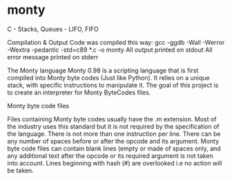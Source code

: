 # monty
C - Stacks, Queues - LIFO, FIFO

Compilation & Output
Code was compiled this way:
gcc -ggdb -Wall -Werror -Wextra -pedantic -std=c89 *.c -o monty
All output printed on stdout
All error message printed on stderr

The Monty language
Monty 0.98 is a scripting language that is first compiled into Monty byte codes (Just like Python). It relies on a unique stack, with specific instructions to manipulate it. The goal of this project is to create an interpreter for Monty ByteCodes files.

Monty byte code files

Files containing Monty byte codes usually have the .m extension. Most of the industry uses this standard but it is not required by the specification of the language. There is not more than one instruction per line. There can be any number of spaces before or after the opcode and its argument. Monty byte code files can contain blank lines (empty or made of spaces only, and any additional text after the opcode or its required argument is not taken into account. Lines beginning with hash (#) are overlooked i.e no action will be taken.
